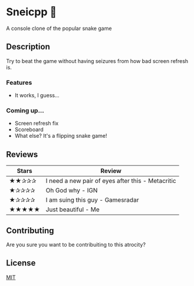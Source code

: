 # Sneicpp 🐍
A console clone of the popular snake game

## Description

Try to beat the game without having seizures from how bad screen refresh is.

### Features 
- It works, I guess...

### Coming up...
- Screen refresh fix
- Scoreboard
- What else? It's a flipping snake game!

## Reviews

| Stars | Review |
|-------|---------------------------------------------------|
| ★★✰✰✰ | I need a new pair of eyes after this - Metacritic |
| ★✰✰✰✰ | Oh God why - IGN                                  |
| ★✰✰✰✰ | I am suing this guy - Gamesradar                  |
| ★★★★★ | Just beautiful - Me                               |

## Contributing
Are you sure you want to be contribuiting to this atrocity?

## License
[MIT](https://choosealicense.com/licenses/mit/)
